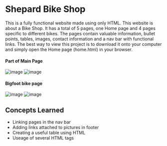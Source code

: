 # Shepard Bike Shop

This is a fully functional website made using only HTML. This website is about a Bike Shop. It has a total of 5 pages, one Home page and 4 pages specific to different bikes. The pages contain valuable information, bullet points, tables, images, contact information and a nav bar with functional links. The best way to view this project is to download it onto your computer and simply open the Home page (home.html) in your browser.

#### Part of Main Page
![image](https://user-images.githubusercontent.com/60160747/123182103-9903ea00-d443-11eb-82b6-054e1df7fd3a.png)
![image](https://user-images.githubusercontent.com/60160747/123182470-58f13700-d444-11eb-9a41-6f7fa912ff12.png)
#### Bigfoot bike page
![image](https://user-images.githubusercontent.com/60160747/123182603-a8376780-d444-11eb-8c5a-13aa381d73d0.png)
![image](https://user-images.githubusercontent.com/60160747/123182621-b2596600-d444-11eb-8329-7932ce75b309.png)

## Concepts Learned
- Linking pages in the nav bar
- Adding links attached to pictures in footer
- Creating a useful table using HTML
- Useage of several HTML tags
